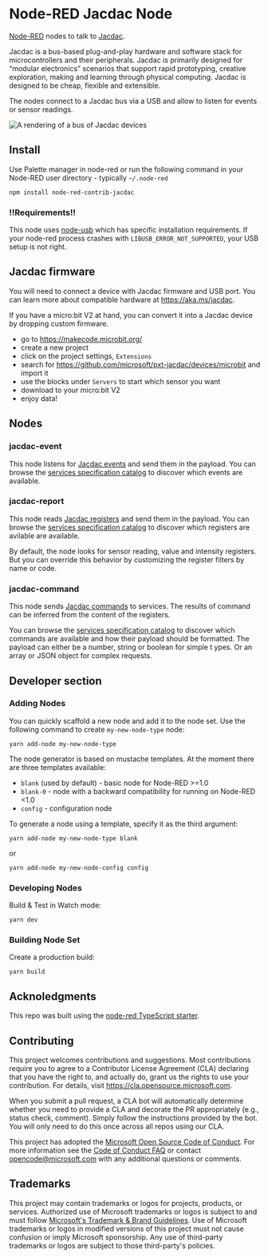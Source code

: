 # Node-RED Jacdac Node

[Node-RED](https://nodered.org) nodes to talk to [Jacdac](https://aka.ms/jacdac).

Jacdac is a bus-based plug-and-play hardware and software stack for microcontrollers and their peripherals. Jacdac is primarily designed for “modular electronics” scenarios that support rapid prototyping, creative exploration, making and learning through physical computing. Jacdac is designed to be cheap, flexible and extensible.

The nodes connect to a Jacdac bus via a USB and allow to listen for events or sensor readings.

![A rendering of a bus of Jacdac devices](./showcase.png)
## Install

Use Palette manager in node-red or run the following command in your Node-RED user directory - typically ``~/.node-red``

    npm install node-red-contrib-jacdac

### !!Requirements!!

This node uses [node-usb](https://github.com/tessel/node-usb) which has specific installation requirements. If your node-red process crashes with 
``LIBUSB_ERROR_NOT_SUPPORTED``, your USB setup is not right.

## Jacdac firmware

You will need to connect a device with Jacdac firmware and USB port. 
You can learn more about compatible hardware at https://aka.ms/jacdac.

If you have a micro:bit V2 at hand, you can convert it into a Jacdac device by dropping
custom firmware.

* go to https://makecode.microbit.org/
* create a new project
* click on the project settings, ``Extensions``
* search for https://github.com/microsoft/pxt-jacdac/devices/microbit and import it
* use the blocks under ``Servers`` to start which sensor you want
* download to your micro:bit V2
* enjoy data!

## Nodes

### jacdac-event

This node listens for [Jacdac events](https://microsoft.github.io/jacdac-docs/reference/protocol#events) and send them in the payload. 
You can browse the [services specification catalog](https://microsoft.github.io/jacdac-docs/services/) to discover which events are available.

### jacdac-report

This node reads [Jacdac registers](https://microsoft.github.io/jacdac-docs/reference/protocol#registers) and send them in the payload. 
You can browse the [services specification catalog](https://microsoft.github.io/jacdac-docs/services/) to discover which registers are avilable are available.

By default, the node looks for sensor reading, value and intensity registers. 
But you can override this behavior by customizing the register filters by name or code.

### jacdac-command

This node sends [Jacdac commands](https://microsoft.github.io/jacdac-docs/reference/protocol/#commands)
to services. The results of command can be inferred from the content of the registers.

You can browse the [services specification catalog](https://microsoft.github.io/jacdac-docs/services/) to discover which commands are available and how their payload should be formatted. The payload can either be a number, string or boolean for simple t
ypes. Or an array or JSON object for complex requests.
## Developer section
### Adding Nodes

You can quickly scaffold a new node and add it to the node set. Use the following command to create `my-new-node-type` node:

```
yarn add-node my-new-node-type
```

The node generator is based on mustache templates. At the moment there are three templates available:

- `blank` (used by default) - basic node for Node-RED >=1.0
- `blank-0` - node with a backward compatibility for running on Node-RED <1.0
- `config` - configuration node

To generate a node using a template, specify it as the third argument:

```
yarn add-node my-new-node-type blank
```

or

```
yarn add-node my-new-node-config config
```

### Developing Nodes

Build & Test in Watch mode:

```
yarn dev
```

### Building Node Set

Create a production build:

```
yarn build
```

## Acknoledgments

This repo was built using the [node-red TypeScript starter](https://github.com/alexk111/node-red-node-typescript-starter).

## Contributing

This project welcomes contributions and suggestions.  Most contributions require you to agree to a
Contributor License Agreement (CLA) declaring that you have the right to, and actually do, grant us
the rights to use your contribution. For details, visit https://cla.opensource.microsoft.com.

When you submit a pull request, a CLA bot will automatically determine whether you need to provide
a CLA and decorate the PR appropriately (e.g., status check, comment). Simply follow the instructions
provided by the bot. You will only need to do this once across all repos using our CLA.

This project has adopted the [Microsoft Open Source Code of Conduct](https://opensource.microsoft.com/codeofconduct/).
For more information see the [Code of Conduct FAQ](https://opensource.microsoft.com/codeofconduct/faq/) or
contact [opencode@microsoft.com](mailto:opencode@microsoft.com) with any additional questions or comments.

## Trademarks

This project may contain trademarks or logos for projects, products, or services. Authorized use of Microsoft 
trademarks or logos is subject to and must follow 
[Microsoft's Trademark & Brand Guidelines](https://www.microsoft.com/en-us/legal/intellectualproperty/trademarks/usage/general).
Use of Microsoft trademarks or logos in modified versions of this project must not cause confusion or imply Microsoft sponsorship.
Any use of third-party trademarks or logos are subject to those third-party's policies.
